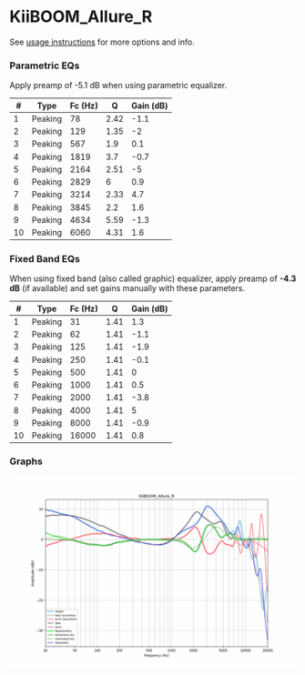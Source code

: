 # KiiBOOM_Allure_R
See [usage instructions](https://github.com/jaakkopasanen/AutoEq#usage) for more options and info.

### Parametric EQs
Apply preamp of -5.1 dB when using parametric equalizer.

|   # | Type    |   Fc (Hz) |    Q |   Gain (dB) |
|-----|---------|-----------|------|-------------|
|   1 | Peaking |        78 | 2.42 |        -1.1 |
|   2 | Peaking |       129 | 1.35 |        -2   |
|   3 | Peaking |       567 | 1.9  |         0.1 |
|   4 | Peaking |      1819 | 3.7  |        -0.7 |
|   5 | Peaking |      2164 | 2.51 |        -5   |
|   6 | Peaking |      2829 | 6    |         0.9 |
|   7 | Peaking |      3214 | 2.33 |         4.7 |
|   8 | Peaking |      3845 | 2.2  |         1.6 |
|   9 | Peaking |      4634 | 5.59 |        -1.3 |
|  10 | Peaking |      6060 | 4.31 |         1.6 |

### Fixed Band EQs
When using fixed band (also called graphic) equalizer, apply preamp of **-4.3 dB** (if available) and set gains manually with these parameters.

|   # | Type    |   Fc (Hz) |    Q |   Gain (dB) |
|-----|---------|-----------|------|-------------|
|   1 | Peaking |        31 | 1.41 |         1.3 |
|   2 | Peaking |        62 | 1.41 |        -1.1 |
|   3 | Peaking |       125 | 1.41 |        -1.9 |
|   4 | Peaking |       250 | 1.41 |        -0.1 |
|   5 | Peaking |       500 | 1.41 |         0   |
|   6 | Peaking |      1000 | 1.41 |         0.5 |
|   7 | Peaking |      2000 | 1.41 |        -3.8 |
|   8 | Peaking |      4000 | 1.41 |         5   |
|   9 | Peaking |      8000 | 1.41 |        -0.9 |
|  10 | Peaking |     16000 | 1.41 |         0.8 |

### Graphs
![](./KiiBOOM_Allure_R.png)

